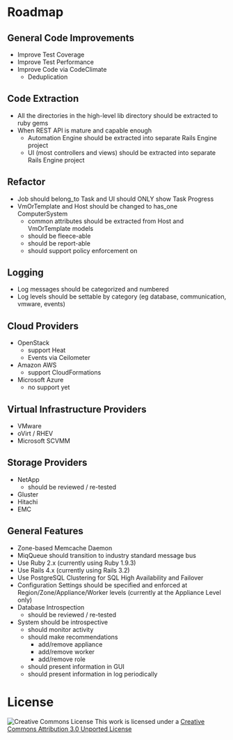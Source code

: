 # Roadmap

## General Code Improvements

* Improve Test Coverage
* Improve Test Performance
* Improve Code via CodeClimate
  * Deduplication

## Code Extraction

* All the directories in the high-level lib directory should be extracted to ruby gems
* When REST API is mature and capable enough
  * Automation Engine should be extracted into separate Rails Engine project
  * UI (most controllers and views) should be extracted into separate Rails Engine project

## Refactor

* Job should belong_to Task and UI should ONLY show Task Progress
* VmOrTemplate and Host should be changed to has_one ComputerSystem
  * common attributes should be extracted from Host and VmOrTemplate models
  * should be fleece-able
  * should be report-able
  * should support policy enforcement on  

## Logging

* Log messages should be categorized and numbered
* Log levels should be settable by category (eg database, communication, vmware, events)

## Cloud Providers

* OpenStack
  * support Heat
  * Events via Ceilometer
* Amazon AWS
  * support CloudFormations
* Microsoft Azure
  * no support yet

## Virtual Infrastructure Providers

* VMware
* oVirt / RHEV
* Microsoft SCVMM

## Storage Providers

* NetApp
  * should be reviewed / re-tested
* Gluster
* Hitachi
* EMC

## General Features

* Zone-based Memcache Daemon
* MiqQueue should transition to industry standard message bus
* Use Ruby 2.x (currently using Ruby 1.9.3)
* Use Rails 4.x (currently using Rails 3.2)
* Use PostgreSQL Clustering for SQL High Availability and Failover
* Configuration Settings should be specified and enforced at Region/Zone/Appliance/Worker levels (currently at the Appliance Level only)
* Database Introspection
  * should be reviewed / re-tested
* System should be introspective
  * should monitor activity
  * should make recommendations
    * add/remove appliance
    * add/remove worker
    * add/remove role
  * should present information in GUI
  * should present information in log periodically

# License

![Creative Commons License](http://i.creativecommons.org/l/by/3.0/88x31.png)
This work is licensed under a [Creative Commons Attribution 3.0 Unported License](http://creativecommons.org/licenses/by/3.0/deed.en_US)

